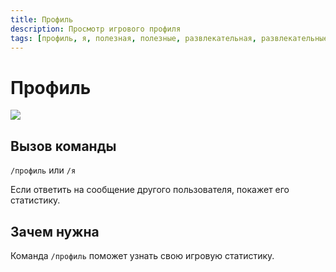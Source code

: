 ```yaml
---
title: Профиль
description: Просмотр игрового профиля
tags: [профиль, я, полезная, полезные, развлекательная, развлекательные, амино, amino, команда, команды]
---
```


# Профиль

![](https://img.shields.io/badge/тип_команды-развлекательная-blue?style=for-the-badge)

## Вызов команды

`/профиль` или `/я`

Если ответить на сообщение другого пользователя, покажет его статистику.

## Зачем нужна

Команда `/профиль` поможет узнать свою игровую статистику. 
